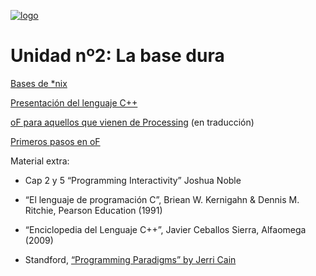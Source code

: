 [![logo](http://www.patriciogonzalezvivo.com/images/tutoriales/oF-workshop.jpg)](http://www.patriciogonzalezvivo.com)

# Unidad nº2: La base dura

[Bases de *nix](https://github.com/patriciogonzalezvivo/cursoOF/blob/master/unidad2/Cap_1_intro_a_unix.md)

[Presentación del lenguaje C++](https://github.com/patriciogonzalezvivo/cursoOF/blob/master/unidad2/Cap_2_Que_es_cpp.md)

[oF para aquellos que vienen de Processing](https://github.com/patriciogonzalezvivo/cursoOF/blob/master/unidad2/Cap_3_desde_processing.md) (en traducción)

[Primeros pasos en oF](https://github.com/patriciogonzalezvivo/cursoOF/blob/master/unidad2/Cap_4_Primeros_pasos.md)


Material extra:
- Cap 2 y 5 “Programming Interactivity” Joshua Noble

- “El lenguaje de programación C”, Briean W. Kernigahn & Dennis M. Ritchie, Pearson Education (1991)
- “Enciclopedia del Lenguaje C++”, Javier Ceballos Sierra, Alfaomega (2009)

- Standford, [“Programming Paradigms” by Jerri Cain](http://itunes.apple.com/us/itunes-u/programming-paradigms/id384233005)
